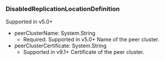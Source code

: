 ### DisabledReplicationLocationDefinition
Supported in v5.0+

- peerClusterName: System.String
  - Required. Supported in v5.0+
  Name of the peer cluster.
- peerClusterCertificate: System.String
  - Supported in v9.1+
  Certificate of the peer cluster.
